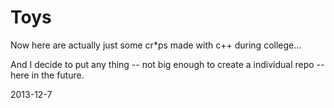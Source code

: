 Toys
==

Now here are actually just some cr*ps made with c++ during college...

And I decide to put any thing -- not big enough to create a individual repo -- here in the future.

2013-12-7
